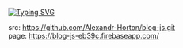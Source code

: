 [![Typing SVG](https://readme-typing-svg.herokuapp.com?color=%23F765D6&lines=Hi%2C+I'm+Alex+Horton)](https://git.io/typing-svg)

src: https://github.com/Alexandr-Horton/blog-js.git <br>
page: https://blog-js-eb39c.firebaseapp.com/
